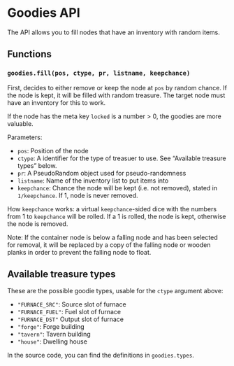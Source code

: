 # Goodies API

The API allows you to fill nodes that have an inventory with random items.

## Functions

### `goodies.fill(pos, ctype, pr, listname, keepchance)`

First, decides to either remove or keep the node at `pos`
by random chance. If the node is kept, it will be filled with
random treasure. The target node must have an inventory
for this to work.

If the node has the meta key `locked` is a number > 0,
the goodies are more valuable.

Parameters:

* `pos`: Position of the node
* `ctype`: A identifier for the type of treasuer to use.
           See “Available treasure types” below.
* `pr`: A PseudoRandom object used for pseudo-randomness
* `listname`: Name of the inventory list to put items into
* `keepchance`: Chance the node will be kept (i.e. not removed),
                stated in `1/keepchance`. If 1, node is never removed.

How `keepchance` works: a virtual `keepchance`-sided dice with the numbers
from 1 to `keepchance` will be rolled.
If a 1 is rolled, the node is kept, otherwise the node is removed.

Note: If the container node is below a falling node and has been selected
for removal, it will be replaced by a copy of the falling node or
wooden planks in order to prevent the falling node to float.

## Available treasure types

These are the possible goodie types, usable for the `ctype` argument above:

* `"FURNACE_SRC"`: Source slot of furnace
* `"FURNACE_FUEL"`: Fuel slot of furnace
* `"FURNACE_DST"` Output slot of furnace
* `"forge"`: Forge building
* `"tavern"`: Tavern building
* `"house"`: Dwelling house

In the source code, you can find the definitions in `goodies.types`.
